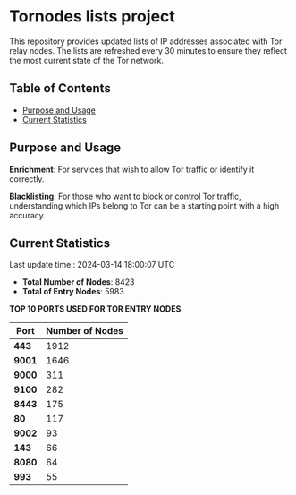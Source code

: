 # Tornodes lists project

This repository provides updated lists of IP addresses associated with Tor relay nodes. The lists are refreshed every 30 minutes to ensure they reflect the most current state of the Tor network.

## Table of Contents

- [Purpose and Usage](#purpose-and-usage)
- [Current Statistics](#current-statistics)


## Purpose and Usage

**Enrichment**: For services that wish to allow Tor traffic or identify it correctly.

**Blacklisting**: For those who want to block or control Tor traffic, understanding which IPs belong to Tor can be a starting point with a high accuracy.

## Current Statistics

Last update time : 2024-03-14 18:00:07 UTC

- **Total Number of Nodes**: 8423
- **Total of Entry Nodes**: 5983

**TOP 10 PORTS USED FOR TOR ENTRY NODES**

| **Port** | **Number of Nodes** |
|------|-----------------|
| **443**   | 1912  |
| **9001**   | 1646  |
| **9000**   | 311  |
| **9100**   | 282  |
| **8443**   | 175  |
| **80**   | 117  |
| **9002**   | 93  |
| **143**   | 66  |
| **8080**   | 64  |
| **993**   | 55  |

